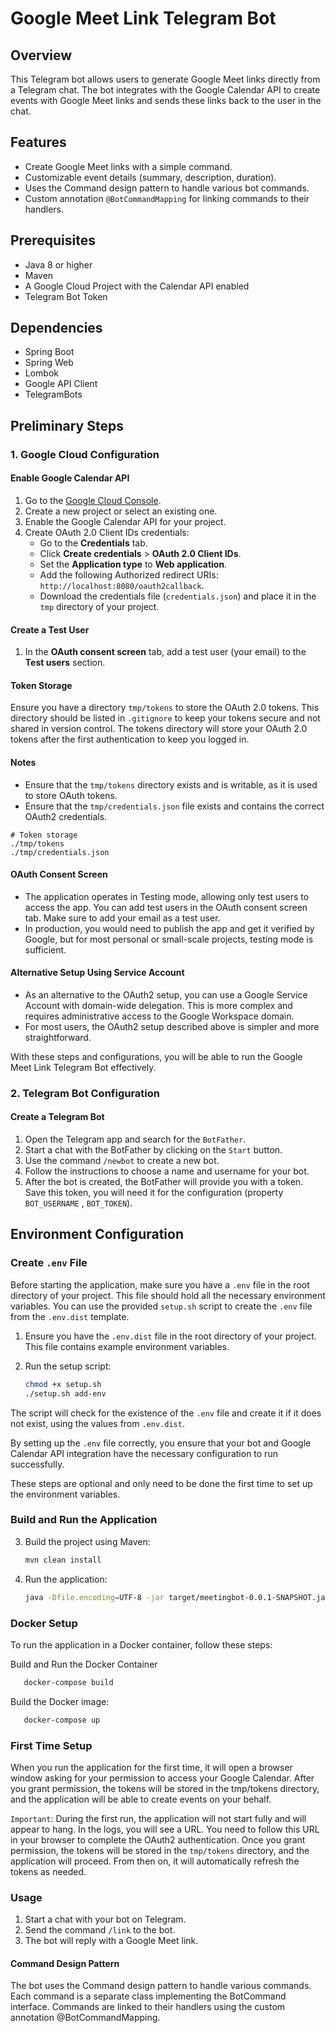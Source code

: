 # Google Meet Link Telegram Bot

## Overview
This Telegram bot allows users to generate Google Meet links directly from a Telegram chat.
The bot integrates with the Google Calendar API to create events with Google Meet links and sends
these links back to the user in the chat.

## Features
- Create Google Meet links with a simple command.
- Customizable event details (summary, description, duration).
- Uses the Command design pattern to handle various bot commands.
- Custom annotation `@BotCommandMapping` for linking commands to their handlers.

## Prerequisites
- Java 8 or higher
- Maven
- A Google Cloud Project with the Calendar API enabled
- Telegram Bot Token

## Dependencies
- Spring Boot
- Spring Web
- Lombok
- Google API Client
- TelegramBots

## Preliminary Steps

### 1. Google Cloud Configuration

#### Enable Google Calendar API
1. Go to the [Google Cloud Console](https://console.cloud.google.com/).
2. Create a new project or select an existing one.
3. Enable the Google Calendar API for your project.
4. Create OAuth 2.0 Client IDs credentials:
   - Go to the **Credentials** tab.
   - Click **Create credentials** > **OAuth 2.0 Client IDs**.
   - Set the **Application type** to **Web application**.
   - Add the following Authorized redirect URIs: `http://localhost:8080/oauth2callback`.
   - Download the credentials file (`credentials.json`) and place it in the `tmp` directory of your project.

#### Create a Test User
1. In the **OAuth consent screen** tab, add a test user (your email) to the **Test users** section.

#### Token Storage
Ensure you have a directory `tmp/tokens` to store the OAuth 2.0 tokens. This directory should be listed in `.gitignore` to 
keep your tokens secure and not shared in version control. The tokens directory will store your
OAuth 2.0 tokens after the first authentication to keep you logged in.

#### Notes
- Ensure that the `tmp/tokens` directory exists and is writable, as it is used to store OAuth tokens.
- Ensure that the `tmp/credentials.json` file exists and contains the correct OAuth2 credentials.

```gitignore
# Token storage
./tmp/tokens
./tmp/credentials.json
```

#### OAuth Consent Screen
- The application operates in Testing mode, allowing only test users to access the app. You can add test users in the OAuth consent screen tab. Make sure to add your email as a test user.
- In production, you would need to publish the app and get it verified by Google, but for most personal or small-scale projects, testing mode is sufficient.

#### Alternative Setup Using Service Account
- As an alternative to the OAuth2 setup, you can use a Google Service Account with domain-wide delegation. This is more complex and requires administrative access to the Google Workspace domain.
- For most users, the OAuth2 setup described above is simpler and more straightforward. 

With these steps and configurations, you will be able to run the Google Meet Link Telegram Bot effectively.

### 2. Telegram Bot Configuration

#### Create a Telegram Bot
1. Open the Telegram app and search for the `BotFather`.
2. Start a chat with the BotFather by clicking on the `Start` button.
3. Use the command `/newbot` to create a new bot.
4. Follow the instructions to choose a name and username for your bot.
5. After the bot is created, the BotFather will provide you with a token. Save this token, you will need it for the configuration (property `BOT_USERNAME` , `BOT_TOKEN`).

## Environment Configuration

### Create `.env` File

Before starting the application, make sure you have a `.env` file in the root directory of your project.
This file should hold all the necessary environment variables. You can use the provided `setup.sh` script to create 
the `.env` file from the `.env.dist` template.

1. Ensure you have the `.env.dist` file in the root directory of your project. This file contains example environment variables.
2. Run the setup script:

    ```bash
    chmod +x setup.sh
    ./setup.sh add-env
    ```
The script will check for the existence of the `.env` file and create it if it does not exist, using the values from `.env.dist`.

By setting up the `.env` file correctly, you ensure that your bot and
Google Calendar API integration have the necessary configuration to run successfully.

These steps are optional and only need to be done the first time to set up the environment variables.

### Build and Run the Application

3. Build the project using Maven:

    ```bash
    mvn clean install
    ```

4. Run the application:

    ```bash
    java -Dfile.encoding=UTF-8 -jar target/meetingbot-0.0.1-SNAPSHOT.jar
    ```

### Docker Setup
To run the application in a Docker container, follow these steps:

Build and Run the Docker Container

```bash
   docker-compose build
```

Build the Docker image:

```bash
   docker-compose up
```

### First Time Setup
When you run the application for the first time, it will open a browser window asking for your permission
to access your Google Calendar. After you grant permission, the tokens will be stored
in the tmp/tokens directory, and the application will be able to create events on your behalf.

`Important`: During the first run, the application will not start fully and will appear to hang.
In the logs, you will see a URL. You need to follow this URL in your browser to complete the OAuth2 authentication.
Once you grant permission, the tokens will be stored in the `tmp/tokens` directory,
and the application will proceed. From then on, it will automatically refresh the tokens as needed.

### Usage
1. Start a chat with your bot on Telegram.
2. Send the command `/link` to the bot.
3. The bot will reply with a Google Meet link.

#### Command Design Pattern
The bot uses the Command design pattern to handle various commands. 
Each command is a separate class implementing the BotCommand interface. 
Commands are linked to their handlers using the custom annotation @BotCommandMapping.

